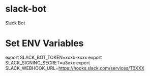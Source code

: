 # slack-bot
Slack Bot

# Set ENV Variables
export SLACK_BOT_TOKEN=xoxb-xxxx
export SLACK_SIGNING_SECRET=a3xxx
export SLACK_WEBHOOK_URL=https://hooks.slack.com/services/T0XXX

